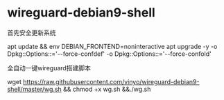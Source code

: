 # wireguard-debian9-shell

首先安全更新系统

apt update && env DEBIAN_FRONTEND=noninteractive apt upgrade -y -o Dpkg::Options::='--force-confdef' -o Dpkg::Options::='--force-confold'

全自动一键wireguard搭建脚本

wget https://raw.githubusercontent.com/vinyo/wireguard-debian9-shell/master/wg.sh && chmod +x wg.sh &&./wg.sh
